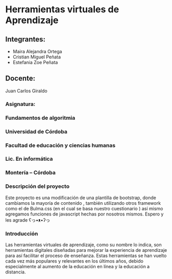 # Herramientas virtuales de Aprendizaje
## Integrantes:
- Maira Alejandra Ortega
- Cristian Miguel Peñata 
- Estefania Zoe Peñata 
## Docente:
Juan Carlos Giraldo
### Asignatura:
### Fundamentos de algoritmia
### Universidad de Córdoba
### Facultad de educación y ciencias humanas
### Lic. En informática 
### Montería – Córdoba 
### Descripción del proyecto
Este proyecto es una modificación de una plantilla de bootstrap, donde cambiamos la mayoría de contenido , también utilizando otros framework como el de Bulma.css (en el cual se basa nuestro cuestionario ) así mismo agregamos funciones de javascript hechas por nosotros mismos. Espero y les agrade ʕ⁠っ⁠•⁠ᴥ⁠•⁠ʔ⁠っ

### Introducción
Las herramientas virtuales de aprendizaje, como su nombre lo indica, son herramientas digitales diseñadas para mejorar la experiencia de aprendizaje para así facilitar el proceso de enseñanza. Estas herramientas se han vuelto cada vez más populares y relevantes en los últimos años, debido especialmente al aumento de la educación en línea y la educación a distancia.
